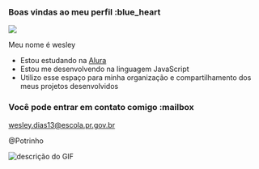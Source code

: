 ### Boas vindas ao meu perfil :blue_heart


[![](https://img.shields.io/badge/Instagram-E4405F?style=for-the-badge&logo=instagram&logoColor=white)](https://www.instagram.com/wesley_042_/)

Meu nome é wesley

- Estou estudando na [Alura](https://www.alura.com.br)
- Estou me desenvolvendo na linguagem JavaScript
- Utilizo esse espaço para minha organização e compartilhamento dos meus projetos desenvolvidos

### Você pode entrar em contato comigo :mailbox

wesley.dias13@escola.pr.gov.br

@Potrinho

![descrição do GIF](https://media.tenor.com/i7llTDaTPtUAAAAC/naruto.gif)


